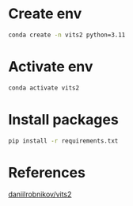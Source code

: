 # Create env
```bash
conda create -n vits2 python=3.11
```

# Activate env
```bash
conda activate vits2
```

# Install packages
```bash
pip install -r requirements.txt
```


# References
[daniilrobnikov/vits2](https://github.com/daniilrobnikov/vits2)